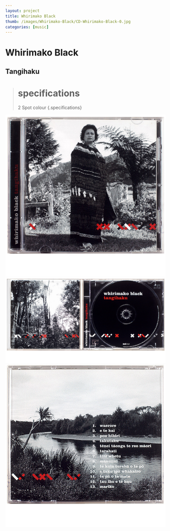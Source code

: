 ```yaml
---
layout: project
title: Whirimako Black
thumb: /images/Whirimako-Black/CD-Whirimako-Black-0.jpg
categories: [music]
---
```


# Whirimako Black
## Tangihaku

> # specifications
> 2 Spot colour 
{.specifications}

![](/images/Whirimako-Black/CD-Whirimako-Black-1.jpg)
![](/images/Whirimako-Black/CD-Whirimako-Black-2.jpg)
![](/images/Whirimako-Black/CD-Whirimako-Black-3.jpg)